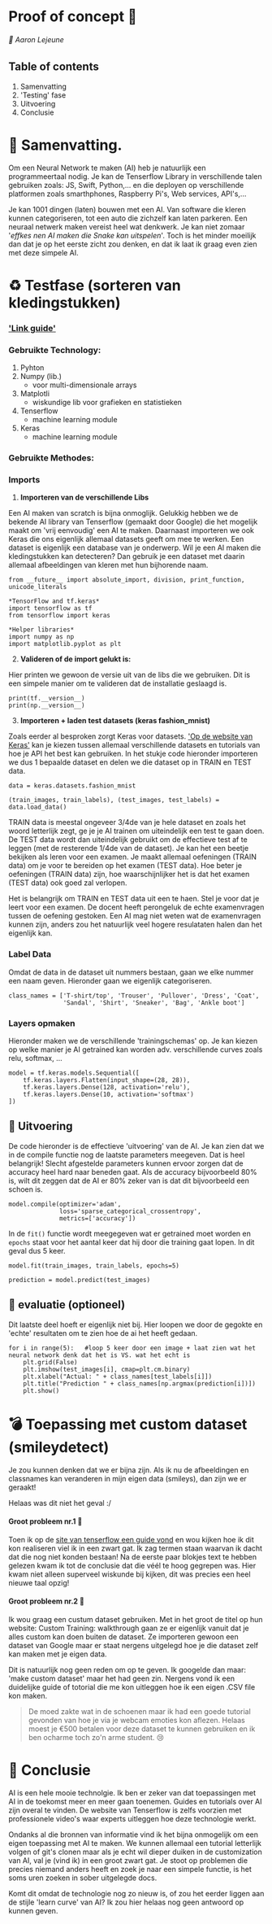 # Proof of concept :thought_balloon:
###### :boy: Aaron Lejeune

## Table of contents
1. Samenvatting
2. 'Testing' fase
3. Uitvoering
4. Conclusie

#  :page_with_curl:  Samenvatting.
Om een Neural Network te maken (AI) heb je natuurlijk een programmeertaal nodig. Je kan de Tenserflow Library in verschillende talen gebruiken zoals: JS, Swift, Python,... en die deployen op verschillende platformen zoals smarthphones, Raspberry Pi's, Web services, API's,...

Je kan 1001 dingen (laten) bouwen met een AI. Van software die kleren kunnen categoriseren, tot een auto die zichzelf kan laten parkeren. Een neuraal netwerk maken vereist heel wat denkwerk. Je kan niet zomaar '*effkes nen AI maken die Snake kan uitspelen*'. Toch is het minder moeilijk dan dat je op het eerste zicht zou denken, en dat ik laat ik graag even zien met deze simpele AI.

# :recycle: Testfase (sorteren van kledingstukken)
### ['Link guide'](https://www.tensorflow.org/tutorials/keras/classification)

### Gebruikte Technology:
1. Pyhton
2. Numpy (lib.)
     - voor multi-dimensionale arrays
3. Matplotli
     - wiskundige lib voor grafieken en statistieken
4. Tenserflow  
     - machine learning module
5. Keras       
     - machine learning module
     
### Gebruikte Methodes:
### Imports
1. __Importeren van de verschillende Libs__

Een AI maken van scratch is bijna onmoglijk. Gelukkig hebben we de bekende AI library van Tenserflow (gemaakt door Google) die het mogelijk maakt om 'vrij eenvoudig' een AI te maken. Daarnaast importeren we ook Keras die ons eigenlijk allemaal datasets geeft om mee te werken. Een dataset is eigenlijk een database van je onderwerp. Wil je een AI maken die kledingstukken kan detecteren? Dan gebruik je een dataset met daarin allemaal afbeeldingen van kleren met hun bijhorende naam.

```
from __future__ import absolute_import, division, print_function, unicode_literals

*TensorFlow and tf.keras*
import tensorflow as tf
from tensorflow import keras

*Helper libraries*
import numpy as np
import matplotlib.pyplot as plt
```

2. __Valideren of de import gelukt is:__

Hier printen we gewoon de versie uit van de libs die we gebruiken. Dit is een simpele manier om te valideren dat de installatie geslaagd is.

```
print(tf.__version__)
print(np.__version__)
```

3. __Importeren + laden test datasets (keras fashion_mnist)__

Zoals eerder al besproken zorgt Keras voor datasets. ['Op de website van Keras'](https://keras.io/examples/mnist_dataset_api/) kan je kiezen tussen allemaal verschillende datasets en tutorials van hoe je API het best kan gebruiken. In het stukje code hieronder importeren we dus 1 bepaalde dataset en delen we die dataset op in TRAIN en TEST data.

```
data = keras.datasets.fashion_mnist

(train_images, train_labels), (test_images, test_labels) = data.load_data()
```

TRAIN data is meestal ongeveer 3/4de van je hele dataset en zoals het woord letterlijk zegt, ge je je AI trainen om uiteindelijk een test te gaan doen. De TEST data wordt dan uiteindelijk gebruikt om de effectieve test af te leggen (met de resterende 1/4de van de dataset). Je kan het een beetje bekijken als leren voor een examen. Je maakt allemaal oefeningen (TRAIN data) om je voor te bereiden op het examen (TEST data). Hoe beter je oefeningen (TRAIN data) zijn, hoe waarschijnlijker het is dat het examen (TEST data) ook goed zal verlopen.

Het is belangrijk om TRAIN en TEST data uit een te haen. Stel je voor dat je leert voor een examen. De docent heeft perongeluk de echte examenvragen tussen de oefening gestoken. Een AI mag niet weten wat de examenvragen kunnen zijn, anders zou het natuurlijk veel hogere resulataten halen dan het eigenlijk kan.

### Label Data

Omdat de data in de dataset uit nummers bestaan, gaan we elke nummer een naam geven. Hieronder gaan we eigenlijk categoriseren.
```
class_names = ['T-shirt/top', 'Trouser', 'Pullover', 'Dress', 'Coat',
               'Sandal', 'Shirt', 'Sneaker', 'Bag', 'Ankle boot']
```

### Layers opmaken

Hieronder maken we de verschillende 'trainingschemas' op. Je kan kiezen op welke manier je AI getrained kan worden adv. verschillende curves zoals relu, softmax, ...
```
model = tf.keras.models.Sequential([
    tf.keras.layers.Flatten(input_shape=(28, 28)),
    tf.keras.layers.Dense(128, activation='relu'),
    tf.keras.layers.Dense(10, activation='softmax')
])
```

## :bicyclist: Uitvoering

De code hieronder is de effectieve 'uitvoering' van de AI. Je kan zien dat we in de compile functie nog de laatste parameters meegeven. Dat is heel belangrijk! Slecht afgestelde parameters kunnen ervoor zorgen dat de accuracy heel hard naar beneden gaat. Als de accuracy bijvoorbeeld 80% is, wilt dit zeggen dat de AI er 80% zeker van is dat dit bijvoorbeeld een schoen is.

```
model.compile(optimizer='adam',
              loss='sparse_categorical_crossentropy',
              metrics=['accuracy'])
```
In de ```fit()``` functie wordt meegegeven wat er getrained moet worden en ```epochs``` staat voor het aantal keer dat hij door die training gaat lopen. In dit geval dus 5 keer.
```
model.fit(train_images, train_labels, epochs=5)

prediction = model.predict(test_images)
```

## :pencil: evaluatie (optioneel)

Dit laatste deel hoeft er eigenlijk niet bij. Hier loopen we door de gegokte en 'echte' resultaten om te zien hoe de ai het heeft gedaan.

```
for i in range(5):   #loop 5 keer door een image + laat zien wat het neural network denk dat het is VS. wat het echt is
    plt.grid(False)
    plt.imshow(test_images[i], cmap=plt.cm.binary)
    plt.xlabel("Actual: " + class_names[test_labels[i]])
    plt.title("Prediction " + class_names[np.argmax(prediction[i])])
    plt.show()
```

# :bomb: Toepassing met custom dataset (smileydetect) 

Je zou kunnen denken dat we er bijna zijn. Als ik nu de afbeeldingen en classnames kan veranderen in mijn eigen data (smileys), dan zijn we er geraakt!

Helaas was dit niet het geval :/

#### Groot probleem nr.1 :gun:
 Toen ik op de [site van tenserflow een guide vond](https://www.tensorflow.org/tutorials/customization/custom_training_walkthrough) en wou kijken hoe ik dit kon realiseren viel ik in een zwart gat. Ik zag termen staan waarvan ik dacht dat die nog niet konden bestaan! Na de eerste paar blokjes text te hebben gelezen kwam ik tot de conclusie dat die véél te hoog gegrepen was. Hier kwam niet alleen superveel wiskunde bij kijken, dit was precies een heel nieuwe taal opzig! 

#### Groot probleem nr.2 :gun:
 Ik wou graag een custum dataset gebruiken. Met in het groot de titel op hun website: Custom Training: walkthrough gaan ze er eigenlijk vanuit dat je alles custom kan doen buiten de dataset. Ze importeren gewoon een dataset van Google maar er staat nergens uitgelegd hoe je die dataset zelf kan maken met je eigen data.

 Dit is natuurlijk nog geen reden om op te geven. Ik googelde dan maar: 'make custom dataset' maar het had geen zin. Nergens vond ik een duidelijke guide of totorial die me kon uitleggen hoe ik een eigen .CSV file kon maken.

 > De moed zakte wat in de schoenen maar ik had een goede tutorial gevonden van hoe je via je webcam emoties kon aflezen. Helaas moest je €500 betalen voor deze dataset te kunnen gebruiken en ik ben ocharme toch zo'n arme student. :cry:


# :checkered_flag: Conclusie
AI is een hele mooie technolgie. Ik ben er zeker van dat toepassingen met AI in de toekomst meer en meer gaan toenemen. Guides en tutorials over AI zijn overal te vinden. De website van Tenserflow is zelfs voorzien met professionele video's waar experts uitleggen hoe deze technologie werkt.

Ondanks al die bronnen van informatie vind ik het bijna onmogelijk om een eigen toepassing met AI te maken. We kunnen allemaal een tutorial letterlijk volgen of git's clonen maar als je echt wil dieper duiken in de customization van AI, val je (vind ik) in een groot zwart gat. Je stoot op problemen die precies niemand anders heeft en zoek je naar een simpele functie, is het soms uren zoeken in sober uitgelegde docs. 

Komt dit omdat de technologie nog zo nieuw is, of zou het eerder liggen aan de stijle 'learn curve' van AI? Ik zou hier helaas nog geen antwoord op kunnen geven.
